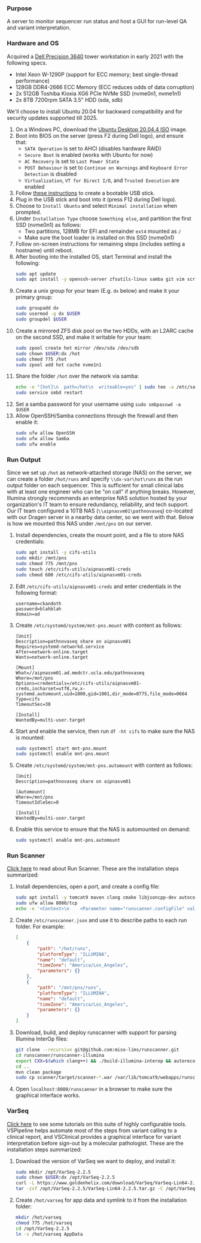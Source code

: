 ### Purpose

A server to monitor sequencer run status and host a GUI for run-level QA and variant interpretation.

### Hardware and OS

Acquired a [Dell Precision 3640](https://www.dell.com/en-us/work/shop/desktops-all-in-one-pcs/precision-3640-tower-workstation/spd/precision-3640-workstation) tower workstation in early 2021 with the following specs.

- Intel Xeon W-1290P (support for ECC memory; best single-thread performance)
- 128GB DDR4-2666 ECC Memory (ECC reduces odds of data corruption)
- 2x 512GB Toshiba Kioxia XG6 PCIe NVMe SSD (nvme0n1, nvme1n1)
- 2x 8TB 7200rpm SATA 3.5" HDD (sda, sdb)

We'll choose to install Ubuntu 20.04 for backward compatibility and for security updates supported till 2025.

1. On a Windows PC, download the [Ubuntu Desktop 20.04.4 ISO](https://mirrors.ocf.berkeley.edu/ubuntu-releases/20.04.4) image.
2. Boot into BIOS on the server (press F2 during Dell logo), and ensure that:
    - `SATA Operation` is set to AHCI (disables hardware RAID)
    - `Secure Boot` is enabled (works with Ubuntu for now)
    - `AC Recovery` is set to `Last Power State`
    - `POST Behaviour` is set to `Continue on Warnings` and `Keyboard Error Detection` is disabled
    - `Virtualization`, `VT for Direct I/O`, and `Trusted Execution` are enabled
3. Follow [these instructions](https://ubuntu.com/tutorials/create-a-usb-stick-on-windows) to create a bootable USB stick.
4. Plug in the USB stick and boot into it (press F12 during Dell logo).
5. Choose to `Install Ubuntu` and select `Minimal installation` when prompted.
6. Under `Installation Type` choose `Something else`, and partition the first SSD (nvme0n1) as follows:
    - Two partitions, 128MB for EFI and remainder `ext4` mounted as `/`
    - Make sure the boot loader is installed on this SSD (nvme0n1)
7. Follow on-screen instructions for remaining steps (includes setting a hostname) until reboot.
8. After booting into the installed OS, start Terminal and install the following:
    ```bash
    sudo apt update
    sudo apt install -y openssh-server zfsutils-linux samba git vim screen parallel tree curl
    ```
9. Create a unix group for your team (E.g. `dx` below) and make it your primary group:
    ```bash
    sudo groupadd dx
    sudo usermod -g dx $USER
    sudo groupdel $USER
    ```
10. Create a mirrored ZFS disk pool on the two HDDs, with an L2ARC cache on the second SSD, and make it writable for your team:
    ```bash
    sudo zpool create hot mirror /dev/sda /dev/sdb
    sudo chown $USER:dx /hot
    sudo chmod 775 /hot
    sudo zpool add hot cache nvme1n1
    ```
11. Share the folder `/hot` over the network via samba:
    ```bash
    echo -e "[hot]\n  path=/hot\n  writeable=yes" | sudo tee -a /etc/samba/smb.conf
    sudo service smbd restart
    ```
12. Set a samba password for your username using `sudo smbpasswd -a $USER`
13. Allow OpenSSH/Samba connections through the firewall and then enable it:
    ```bash
    sudo ufw allow OpenSSH
    sudo ufw allow Samba
    sudo ufw enable
    ```

### Run Output

Since we set up `/hot` as network-attached storage (NAS) on the server, we can create a folder `/hot/runs` and specify `\\dx-var\hot\runs` as the run output folder on each sequencer. This is sufficient for small clinical labs with at least one engineer who can be "on call" if anything breaks. However, Illumina strongly recommends an enterprise NAS solution hosted by your organization's IT team to ensure redundancy, reliability, and tech support. Our IT team configured a 10TB NAS (`\\aipnasvm01\pathnovaseq`) co-located with our Dragen server in a nearby data center, so we went with that. Below is how we mounted this NAS under `/mnt/pns` on our server.

1. Install dependencies, create the mount point, and a file to store NAS credentials:
    ```bash
    sudo apt install -y cifs-utils
    sudo mkdir /mnt/pns
    sudo chmod 775 /mnt/pns
    sudo touch /etc/cifs-utils/aipnasvm01-creds
    sudo chmod 600 /etc/cifs-utils/aipnasvm01-creds
    ```
2. Edit `/etc/cifs-utils/aipnasvm01-creds` and enter credentials in the following format:
    ```
    username=ckandoth
    password=blahblah
    domain=ad
    ```
3. Create `/etc/systemd/system/mnt-pns.mount` with content as follows:
    ```
    [Unit]
    Description=pathnovaseq share on aipnasvm01
    Requires=systemd-networkd.service
    After=network-online.target
    Wants=network-online.target

    [Mount]
    What=//aipnasvm01.ad.medctr.ucla.edu/pathnovaseq
    Where=/mnt/pns
    Options=credentials=/etc/cifs-utils/aipnasvm01-creds,iocharset=utf8,rw,x-systemd.automount,uid=1000,gid=1001,dir_mode=0775,file_mode=0664
    Type=cifs
    TimeoutSec=30

    [Install]
    WantedBy=multi-user.target
    ```
4. Start and enable the service, then run `df -ht cifs` to make sure the NAS is mounted:
    ```bash
    sudo systemctl start mnt-pns.mount
    sudo systemctl enable mnt-pns.mount
    ```
5. Create `/etc/systemd/system/mnt-pns.automount` with content as follows:
    ```
    [Unit]
    Description=pathnovaseq share on aipnasvm01

    [Automount]
    Where=/mnt/pns
    TimeoutIdleSec=0

    [Install]
    WantedBy=multi-user.target
    ```
6. Enable this service to ensure that the NAS is automounted on demand:
    ```bash
    sudo systemctl enable mnt-pns.automount
    ```

### Run Scanner

[Click here](https://miso-lims.readthedocs.io/projects/runscanner) to read about Run Scanner. These are the installation steps summarized:

1. Install dependencies, open a port, and create a config file:
    ```bash
    sudo apt install -y tomcat9 maven clang cmake libjsoncpp-dev autoconf libtool build-essential
    sudo ufw allow 8080/tcp
    echo -e '<Context>\n    <Parameter name="runscanner.configFile" value="/etc/runscanner.json" override="false"/>\n</Context>' | sudo tee /var/lib/tomcat9/conf/Catalina/localhost/runscanner.xml
    ```
2. Create `/etc/runscanner.json` and use it to describe paths to each run folder. For example:
    ```json
    [
        {
            "path": "/hot/runs",
            "platformType": "ILLUMINA",
            "name": "default",
            "timeZone": "America/Los_Angeles",
            "parameters": {}
        },
        {
            "path": "/mnt/pns/runs",
            "platformType": "ILLUMINA",
            "name": "default",
            "timeZone": "America/Los_Angeles",
            "parameters": {}
        }
    ]
    ```
3. Download, build, and deploy runscanner with support for parsing Illumina InterOp files:
    ```bash
    git clone --recursive git@github.com:miso-lims/runscanner.git
    cd runscanner/runscanner-illumina
    export CXX=$(which clang++) && ./build-illumina-interop && autoreconf -i && ./configure && make && sudo make install
    cd ..
    mvn clean package
    sudo cp scanner/target/scanner-*.war /var/lib/tomcat9/webapps/runscanner.war
    ```
4. Open `localhost:8080/runscanner` in a browser to make sure the graphical interface works.

### VarSeq

[Click here](https://www.goldenhelix.com/learning/article-categories/varseq-tutorials/) to see some tutorials on this suite of highly configurable tools. VSPipeline helps automate most of the steps from variant calling to a clinical report, and VSClinical provides a graphical interface for variant interpretation before sign-out by a molecular pathologist. These are the installation steps summarized:

1. Download the version of VarSeq we want to deploy, and install it:
    ```bash
    sudo mkdir /opt/VarSeq-2.2.5
    sudo chown $USER:dx /opt/VarSeq-2.2.5
    curl -L https://www.goldenhelix.com/download/VarSeq/VarSeq-Lin64-2.2.5.tar.gz -o /opt/VarSeq-2.2.5/VarSeq-Lin64-2.2.5.tar.gz
    tar -zxf /opt/VarSeq-2.2.5/VarSeq-Lin64-2.2.5.tar.gz -C /opt/VarSeq-2.2.5 --strip-components 1
    ```
2. Create `/hot/varseq` for app data and symlink to it from the installation folder:
    ```bash
    mkdir /hot/varseq
    chmod 775 /hot/varseq
    cd /opt/VarSeq-2.2.5
    ln -s /hot/varseq AppData
    ```
